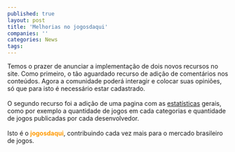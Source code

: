 ```yaml
---
published: true
layout: post
title: 'Melhorias no jogosdaqui'
companies: ''
categories: News
tags: 
---
```

Temos o prazer de anunciar a implementa&ccedil;&atilde;o de dois novos recursos no site. Como primeiro, o t&atilde;o aguardado recurso de adi&ccedil;&atilde;o de coment&aacute;rios nos conte&uacute;dos. Agora a comunidade poder&aacute; interagir e colocar suas opini&otilde;es, s&oacute; que para isto &eacute; necess&aacute;rio estar cadastrado. <br /><br />O segundo recurso foi a adi&ccedil;&atilde;o de uma pagina com as <a href="{{ site.baseurl }}/index.php?p=t">estat&iacute;sticas</a>
 gerais, como por exemplo a quantidade de jogos em cada categorias e quantidade de jogos publicadas por cada desenvolvedor.<br /><br />Isto &eacute; o <span style="font-weight: bold; color: rgb(255, 153, 0);">jogosdaqui</span>, contribuindo cada vez mais para o mercado brasileiro de jogos.